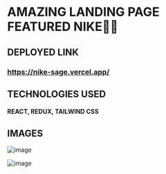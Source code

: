 # AMAZING LANDING PAGE FEATURED NIKE🚀😎

## DEPLOYED LINK
### https://nike-sage.vercel.app/

## TECHNOLOGIES USED
#### REACT, REDUX, TAILWIND CSS

## IMAGES
![image](https://github.com/Harshhhh1701/Nike-/assets/92477263/6ff3183a-7fb0-438d-ba92-214c39bcd038)

![image](https://github.com/Harshhhh1701/Nike-/assets/92477263/091e349b-8b1d-4430-b981-2debb154eace)


